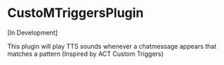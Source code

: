 # CustoMTriggersPlugin

[In Development]

This plugin will play TTS sounds whenever a chatmessage appears that matches a pattern (Inspired by ACT Custom Triggers)
